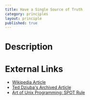 ```yaml
---
title: Have a Single Source of Truth
category: principles
layout: principle
published: true
---
```


# Description

# External Links
- [Wikipedia Article](http://en.wikipedia.org/wiki/Single_Source_of_Truth)
- [Ted Dziuba's Archived Article](https://web.archive.org/web/20120204171533/http://teddziuba.com/2011/06/most-important-concept-systems-design.html)
- [Art of Unix Programming: SPOT Rule](http://www.faqs.org/docs/artu/ch04s02.html#spot_rule)
